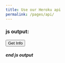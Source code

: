```yaml
---
title: Use our Heroku api
permalink: /pages/api/
---
```


<script>
    $("#javascriptOutput").after("I wrote this with Javascript")

    function sendGetRequest(){
        var response = await fetch("https://passapiproject.herokuapp.com/api/v1/Uptime");
        var json = await response.json();
        $("#javascriptOutput").after(json)
    }
    function sendPostRequest(){
        //
    }
    function sendDeleteRequest(){
        //
    }
</script>

### js output:
<button  onClick="sendGetRequest">Get Info</button>
<div id="javascriptOutput"></div>


##### end js output

